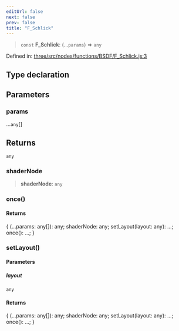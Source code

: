 ```yaml
---
editUrl: false
next: false
prev: false
title: "F_Schlick"
---
```


> `const` **F\_Schlick**: (...`params`) => `any`

Defined in: [three/src/nodes/functions/BSDF/F\_Schlick.js:3](https://github.com/DefinitelyMaybe/three-i18n/blob/fa57b79433d1c349ffb23a78727299c8d4190136/three/src/nodes/functions/BSDF/F_Schlick.js#L3)

## Type declaration

## Parameters

### params

...`any`[]

## Returns

`any`

### shaderNode

> **shaderNode**: `any`

### once()

#### Returns

\{ (...params: any\[\]): any; shaderNode: any; setLayout(layout: any): ...; once(): ...; \}

### setLayout()

#### Parameters

##### layout

`any`

#### Returns

\{ (...params: any\[\]): any; shaderNode: any; setLayout(layout: any): ...; once(): ...; \}
